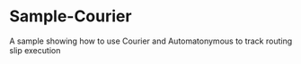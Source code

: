 # Sample-Courier
A sample showing how to use Courier and Automatonymous to track routing slip execution
